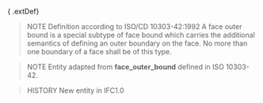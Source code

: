 { .extDef}

<!-- end of short definition -->

> NOTE Definition according to ISO/CD 10303-42:1992
> A face outer bound is a special subtype of face bound which carries the additional semantics of defining an outer boundary on the face. No more than one boundary of a face shall be of this type.

> NOTE Entity adapted from **face_outer_bound** defined in ISO 10303-42.

> HISTORY New entity in IFC1.0

